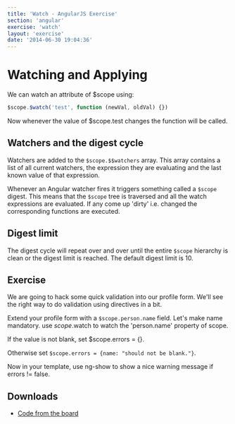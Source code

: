 ```yaml
---
title: 'Watch - AngularJS Exercise'
section: 'angular'
exercise: 'watch'
layout: 'exercise'
date: '2014-06-30 19:04:36'
---
```


# Watching and Applying

We can watch an attribute of $scope using:

```js
$scope.$watch('test', function (newVal, oldVal) {})
```

Now whenever the value of $scope.test changes the function will be called.

## Watchers and the digest cycle

Watchers are added to the `$scope.$$watchers` array. This array contains a list of all current watchers, the expression they are evaluating and the last known value of that expression.

Whenever an Angular watcher fires it triggers something called a `$scope` digest. This means that the `$scope` tree is traversed and all the watch expressions are evaluated. If any come up 'dirty' i.e. changed the corresponding functions are executed.

## Digest limit

The digest cycle will repeat over and over until the entire `$scope` hierarchy is clean or the digest limit is reached. The default digest limit is 10.

## Exercise

We are going to hack some quick validation into our profile form. We'll see the right way to do validation using directives in a bit.

Extend your profile form with a `$scope.person.name` field. Let's make name mandatory. use $scope.$watch to watch the 'person.name' property of scope.

If the value is not blank, set $scope.errors = {}.

Otherwise set `$scope.errors = {name: "should not be blank."}`.

Now in your template, use ng-show to show a nice warning message if errors != false.

## Downloads

- [Code from the board](https://www.dropbox.com/sh/impzopzu853qdu0/AADic5blJ1rgfhI6H8ulwXs3a?dl=1)

